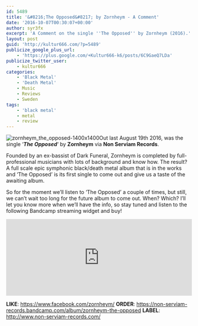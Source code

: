 ```yaml
---
id: 5489
title: '&#8216;The Opposed&#8217; by Zornheym - A Comment'
date: '2016-10-07T00:30:07+00:00'
author: syr3fx
excerpt: 'A Comment on the single ''The Opposed'' by Zornheym (2016).'
layout: post
guid: 'http://kultur666.com/?p=5489'
publicize_google_plus_url:
    - 'https://plus.google.com/+Kultur666-k6/posts/6C9GaeQ7LDa'
publicize_twitter_user:
    - kultur666
categories:
    - 'Black Metal'
    - 'Death Metal'
    - Music
    - Reviews
    - Sweden
tags:
    - 'black metal'
    - metal
    - review
---
```


![zornheym_the_opposed-1400x1400](http://localhost:8080/wp-content/uploads/2016/10/zornheym_the_opposed-1400x1400-1.jpg?w=680)Out last August 19th 2016, was the single ‘***The Opposed***‘ by **Zornheym** via **Non Serviam Records**.

Founded by an ex-bassist of Dark Funeral, Zornheym is completed by full-professional musicians with lots of background and know how. The result? A full scale epic symphonic black/death metal album that is in the works and ‘The Opposed’ is its first single to come out and give us a taste of the awaiting album.

So for the moment we’ll listen to ‘The Opposed’ a couple of times, but still, we can’t wait too long for the future album to come out. When? Which? I’ll let you know more when we’ll have the info, so stay tuned and listen to the following Bandcamp streaming widget and buy!

<iframe style="border: 0; width: 100%; height: 208px;" src="https://bandcamp.com/EmbeddedPlayer/album=2258459772/size=large/bgcol=333333/linkcol=e99708/tracklist=false/transparent=true/" seamless></iframe>

**LIKE**: <https://www.facebook.com/zornheym/>
**ORDER**: <https://non-serviam-records.bandcamp.com/album/zornheym-the-opposed>
**LABEL**: <http://www.non-serviam-records.com/>